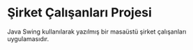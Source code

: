 # Şirket Çalışanları Projesi

Java Swing kullanılarak yazılmış bir masaüstü şirket çalışanları uygulamasıdır.